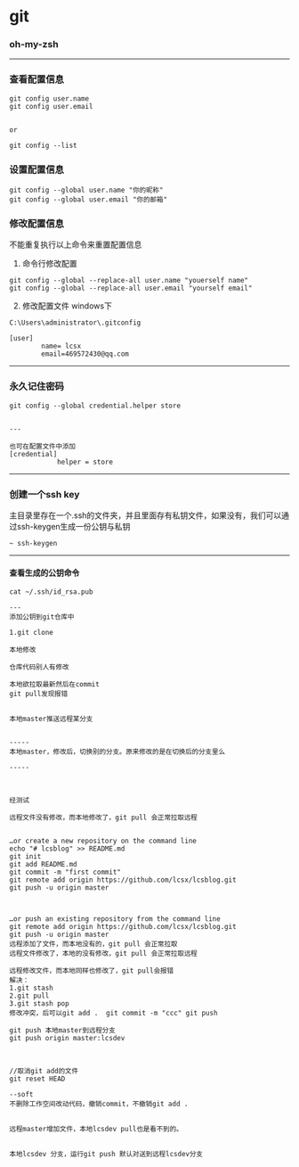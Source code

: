 # git
### oh-my-zsh
---
### 查看配置信息
``` 
git config user.name
git config user.email


or

git config --list

```

### 设置配置信息
```
git config --global user.name "你的昵称"
git config --global user.email "你的邮箱"
```
### 修改配置信息
不能重复执行以上命令来重置配置信息
1. 命令行修改配置
```
git config --global --replace-all user.name "youerself name"
git config --global --replace-all user.email "yourself email"
```
2. 修改配置文件
windows下
```
C:\Users\administrator\.gitconfig

[user]
		name= lcsx
		email=469572430@qq.com

```

---

### 永久记住密码
```
git config --global credential.helper store


---

也可在配置文件中添加
[credential]
			helper = store

```

---

### 创建一个ssh key
主目录里存在一个.ssh的文件夹，并且里面存有私钥文件，如果没有，我们可以通过ssh-keygen生成一份公钥与私钥
```
~ ssh-keygen
```

---

#### 查看生成的公钥命令
```
cat ~/.ssh/id_rsa.pub

---
添加公钥到git仓库中
```


``` 
1.git clone 

本地修改

仓库代码别人有修改

本地欲拉取最新然后在commit    
git pull发现报错


本地master推送远程某分支


-----
本地master，修改后，切换别的分支。原来修改的是在切换后的分支里么

-----



经测试

远程文件没有修改，而本地修改了，git pull 会正常拉取远程


…or create a new repository on the command line
echo "# lcsblog" >> README.md
git init
git add README.md
git commit -m "first commit"
git remote add origin https://github.com/lcsx/lcsblog.git
git push -u origin master
                


…or push an existing repository from the command line
git remote add origin https://github.com/lcsx/lcsblog.git
git push -u origin master
远程添加了文件，而本地没有的，git pull 会正常拉取
远程文件修改了，本地的没有修改，git pull 会正常拉取远程

远程修改文件，而本地同样也修改了，git pull会报错
解决：
1.git stash
2.git pull
3.git stash pop
修改冲突，后可以git add .  git commit -m "ccc" git push

git push 本地master到远程分支
git push origin master:lcsdev



//取消git add的文件
git reset HEAD

--soft  
不删除工作空间改动代码，撤销commit，不撤销git add . 


远程master增加文件，本地lcsdev pull也是看不到的。


本地lcsdev 分支，运行git push 默认对送到远程lcsdev分支
```